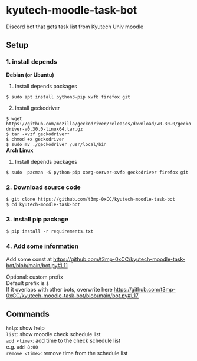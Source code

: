 # kyutech-moodle-task-bot    
Discord bot that gets task list from Kyutech Univ moodle  
## Setup
### 1. install depends  
**Debian (or Ubuntu)**  
1. Install depends packages  

`$ sudo apt install python3-pip xvfb firefox git`

2. Install geckodriver  

`$ wget https://github.com/mozilla/geckodriver/releases/download/v0.30.0/geckodriver-v0.30.0-linux64.tar.gz`  
`$ tar -xvzf geckodriver*`  
`$ chmod +x geckodriver`  
`$ sudo mv ./geckodriver /usr/local/bin`  
**Arch Linux**  
1. Install depends packages  

`$ sudo  pacman -S python-pip xorg-server-xvfb geckodriver firefox git`  

### 2. Download source code
`$ git clone https://github.com/t3mp-0xCC/kyutech-moodle-task-bot`  
`$ cd kyutech-moodle-task-bot`

### 3. install pip package
`$ pip install -r requirements.txt`  

### 4. Add some information  
Add some const at https://github.com/t3mp-0xCC/kyutech-moodle-task-bot/blob/main/bot.py#L11 

Optional: custom prefix  
Default prefix is `$`  
If it overlaps with other bots, overwrite here https://github.com/t3mp-0xCC/kyutech-moodle-task-bot/blob/main/bot.py#L17  
## Commands
`help`: show help  
`list`: show moodle check schedule  list  
`add <time>`: add time to the check schedule list  
e.g.  `add 8:00`  
`remove <time>`: remove time from the schedule list  
